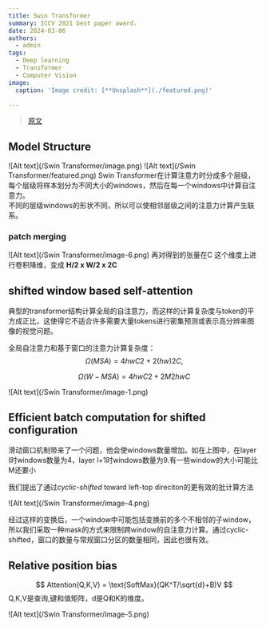 ```yaml
---
title: Swin Transformer
summary: ICCV 2021 best paper award.
date: 2024-03-06
authors:
  - admin
tags:
  - Deep learning
  - Transformer
  - Computer Vision
image:
  caption: 'Image credit: [**Unsplash**](./featured.png)'

---
```

> [原文](https://ieeexplore.ieee.org/document/9710580/)
## Model Structure
![Alt text](/Swin Transformer/image.png)
![Alt text](/Swin Transformer/featured.png)
Swin Transformer在计算注意力时分成多个层级，每个层级将样本划分为不同大小的windows，然后在每一个windows中计算自注意力。   
不同的层级windows的形状不同，所以可以使相邻层级之间的注意力计算产生联系。
### patch merging
![Alt text](/Swin Transformer/image-6.png)
再对得到的张量在C 这个维度上进行卷积降维，变成 **H/2 x W/2 x 2C**

## shifted window based self-attention
典型的transformer结构计算全局的自注意力，而这样的计算复杂度与token的平方成正比，这使得它不适合许多需要大量tokens进行密集预测或表示高分辨率图像的视觉问题。

全局自注意力和基于窗口的注意力计算复杂度：
$$Ω(MSA) = 4hwC2 + 2(hw)2C,$$    

$$Ω(W-MSA) = 4hwC2 + 2M 2hwC$$

![Alt text](/Swin Transformer/image-1.png)

## Efficient batch computation for shifted configuration
滑动窗口机制带来了一个问题，他会使windows数量增加。如在上图中，在layer l时windows数量为4，layer l+1时windows数量为9.有一些window的大小可能比M还要小     

我们提出了通过*cyclic-shifted* toward left-top direciton的更有效的批计算方法

![Alt text](/Swin Transformer/image-4.png)

经过这样的变换后，一个window中可能包括变换前的多个不相邻的子window，所以我们采取一种mask的方式来限制跨window的自注意力计算。通过cyclic-shifted，窗口的数量与常规窗口分区的数量相同，因此也很有效。

## Relative position bias

$$ Attention(Q,K,V) = \text{SoftMax}(QK^T/\sqrt{d}+B)V $$
Q,K,V是查询,键和值矩阵，d是Q和K的维度。

![Alt text](/Swin Transformer/image-5.png)